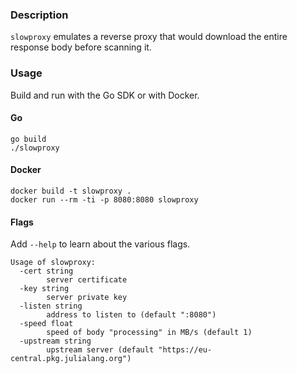 ### Description
`slowproxy` emulates a reverse proxy that would download the entire response body before scanning it.

### Usage
Build and run with the Go SDK or with Docker.

#### Go
```
go build
./slowproxy
```

#### Docker
```
docker build -t slowproxy .
docker run --rm -ti -p 8080:8080 slowproxy
```

#### Flags
Add `--help` to learn about the various flags.
```
Usage of slowproxy:
  -cert string
    	server certificate
  -key string
    	server private key
  -listen string
    	address to listen to (default ":8080")
  -speed float
    	speed of body "processing" in MB/s (default 1)
  -upstream string
    	upstream server (default "https://eu-central.pkg.julialang.org")
````